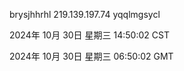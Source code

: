 brysjhhrhl 219.139.197.74 yqqlmgsycl

2024年 10月 30日 星期三 14:50:02 CST

2024年 10月 30日 星期三 06:50:02 GMT
